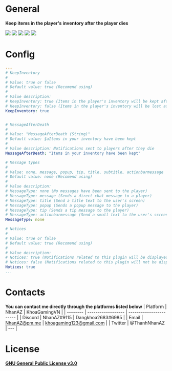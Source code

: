 # General
**Keep items in the player's inventory after the player dies**

[![](https://poggit.pmmp.io/shield.state/KeepInventory)](https://poggit.pmmp.io/p/KeepInventory)
[![](https://poggit.pmmp.io/shield.api/KeepInventory)](https://poggit.pmmp.io/p/KeepInventory)
[![](https://poggit.pmmp.io/shield.dl.total/KeepInventory)](https://poggit.pmmp.io/p/KeepInventory)
[![](https://poggit.pmmp.io/shield.dl/KeepInventory)](https://poggit.pmmp.io/p/KeepInventory)
[![](https://poggit.pmmp.io/ci.shield/nhanaz-pm-pl/KeepInventory/KeepInventory)](https://poggit.pmmp.io/ci/nhanaz-pm-pl/KeepInventory/KeepInventory)

# Config
```yaml
---
# KeepInventory
#
# Value: true or false
# Default value: true (Recomend using)
#
# Value description:
# KeepInventory: true (Items in the player's inventory will be kept after the they die)
# KeepInventory: false (Items in the player's inventory will be lost after the they die)
KeepInventory: true


# MessageAfterDeath
#
# Value: "MessageAfterDeath (String)"
# Default value: §aItems in your inventory have been kept
#
# Value description: Notifications sent to players after they die
MessageAfterDeath: "Items in your inventory have been kept"

# Message types
#
# Value: none, message, popup, tip, title, subtitle, actionbarmessage
# Default value: none (Recomend using)
#
# Value description:
# MessageType: none (No messages have been sent to the player)
# MessageType: message (Sends a direct chat message to a player)
# MessageType: title (Send a title text to the user's screen)
# MessageType: popup (Sends a popup message to the player)
# MessageType: tip (Sends a tip message to the player)
# MessageType: actionbarmessage (Send a small text to the user's screen)
MessageType: none

# Notices
#
# Value: true or false
# Default value: true (Recomend using)
#
# Value description:
# Notices: true (Notifications related to this plugin will be displayed on the console)
# Notices: false (Notifications related to this plugin will not be displayed on the console)
Notices: true
...


```

# Contacts
**You can contact me directly through the platforms listed below**
| Platform | NhanAZ             | KhoaGamingVN            |
| -------- | ------------------ | ----------------------- |
| Discord  | NhanAZ#9115        | Dangkhoa2683#6985       |
| Email    | NhanAZ@pm.me       | khoagaming123@gmail.com |
| Twitter  | @ThanhNhanAZ       | ---                     |


# License
[**GNU General Public License v3.0**](https://www.gnu.org/licenses/gpl-3.0.html)

